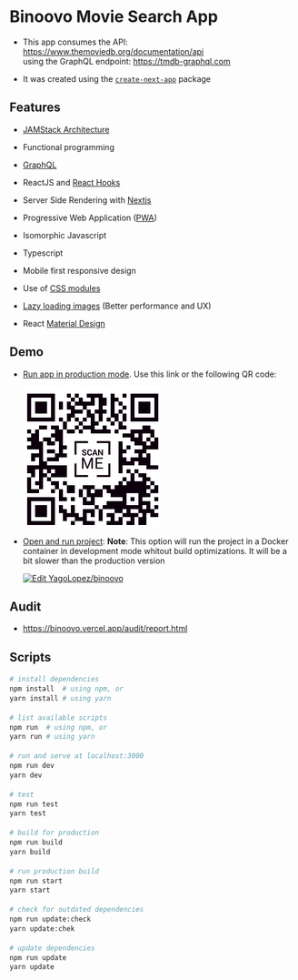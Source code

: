 # Binoovo Movie Search App

- This app consumes the API: https://www.themoviedb.org/documentation/api  
using the GraphQL endpoint: https://tmdb-graphql.com

- It was created using the [`create-next-app`](https://nextjs.org/blog/create-next-app) package

## Features

- [JAMStack Architecture](https://www.netlify.com/jamstack/)

- Functional programming

- [GraphQL](https://dev.to/leonardomso/why-graphql-is-the-future-of-apis-3632)

- ReactJS and [React Hooks](https://es.reactjs.org/docs/hooks-intro.html)

- Server Side Rendering with [Nextjs](https://nextjs.org/)

- Progressive Web Application ([PWA](https://web.dev/progressive-web-apps/))

- Isomorphic Javascript

- Typescript

- Mobile first responsive design

- Use of [CSS modules](https://github.com/css-modules/css-modules)

- [Lazy loading images](https://web.dev/lazy-loading/) (Better performance and UX)

- React [Material Design](https://rmwc.io/)

## Demo

- [Run app in production mode](https://binoovo.vercel.app/).
  Use this link or the following QR code:
  
  ![Scan QRcode](binoovo-qrcode.png)
  
- [Open and run project](https://811sg.sse.codesandbox.io/):
  **Note**: This option will run the project in a Docker container in development mode whitout
  build optimizations. It will be a bit slower than the production version  
  
  [![Edit YagoLopez/binoovo](https://codesandbox.io/static/img/play-codesandbox.svg)](https://codesandbox.io/s/binoovo-movie-search-811sg)

## Audit

- https://binoovo.vercel.app/audit/report.html

## Scripts

```bash
# install dependencies
npm install  # using npm, or
yarn install # using yarn

# list available scripts
npm run  # using npm, or
yarn run # using yarn

# run and serve at localhost:3000
npm run dev
yarn dev

# test
npm run test
yarn test

# build for production
npm run build
yarn build

# run production build
npm run start
yarn start

# check for outdated dependencies
npm run update:check
yarn update:chek

# update dependencies
npm run update
yarn update
```




